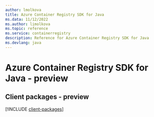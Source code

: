 ```yaml
---
author: lmolkova
title: Azure Container Registry SDK for Java
ms.data: 11/12/2022
ms.author: limolkova
ms.topic: reference
ms.service: containerregistry
description: Reference for Azure Container Registry SDK for Java
ms.devlang: java
---
```

# Azure Container Registry SDK for Java - preview

## Client packages - preview
[!INCLUDE [client-packages](container-registry-client-index.md)]